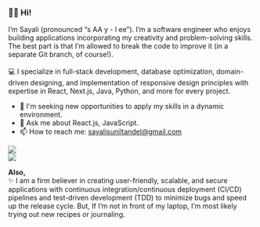 ### 👋🏻 Hi! 
I’m Sayali (pronounced “s AA y - l ee”). I’m a software engineer who enjoys building applications incorporating my creativity and problem-solving skills. The best part is that I’m allowed to break the code to improve it (in a separate Git branch, of course!).<br><br>💻 I specialize in full-stack development, database optimization, domain-driven designing, and implementation of responsive design principles with expertise in React, Next.js, Java, Python, and more for every project.<br>

- 🎯 I'm seeking new opportunities to apply my skills in a dynamic environment.
- 💬 Ask me about React.js, JavaScript.
- 📫 How to reach me: sayalisuniltandel@gmail.com

![](https://github-readme-stats.vercel.app/api?username=sayalitandel&theme=radical&hide_border=false&include_all_commits=true&count_private=true)<br/>
![](https://github-readme-stats.vercel.app/api/top-langs/?username=sayalitandel&theme=radical&hide_border=false&include_all_commits=true&count_private=true&layout=compact)<br/>

<strong>Also,</strong>
<br>✨ I am a firm believer in creating user-friendly, scalable, and secure applications with continuous integration/continuous deployment (CI/CD) pipelines and test-driven development (TDD) to minimize bugs and speed up the release cycle. But, If I’m not in front of my laptop, I’m most likely trying out new recipes or journaling.<br>
